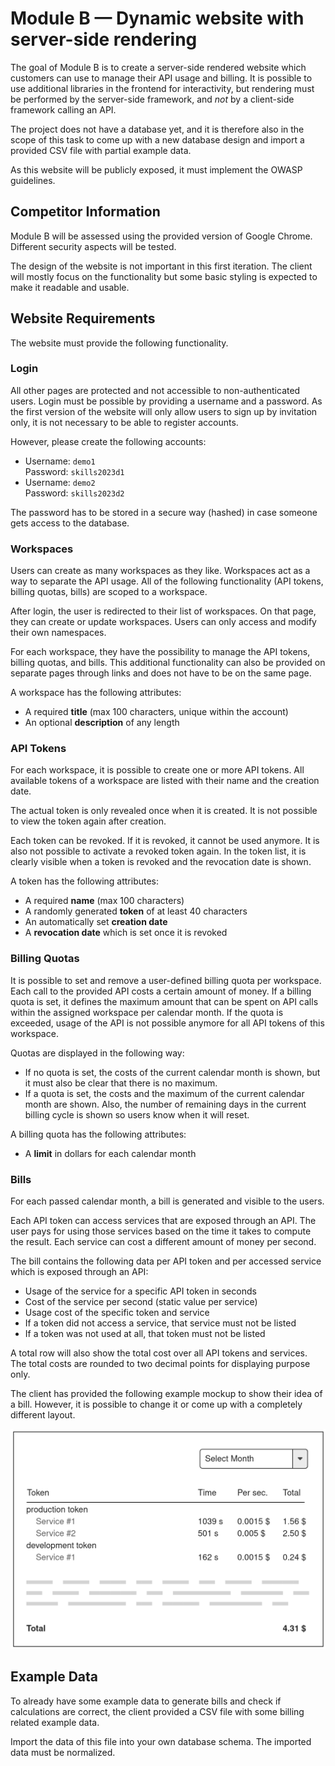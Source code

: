 # Module B — Dynamic website with server-side rendering

The goal of Module B is to create a server-side rendered website which customers can use to manage
their API usage and billing.
It is possible to use additional libraries in the frontend for interactivity, but rendering must be
performed by the server-side framework, and _not_ by a client-side framework calling an API.

The project does not have a database yet, and it is therefore also in the scope of this task
to come up with a new database design and import a provided CSV file with partial example data.

As this website will be publicly exposed, it must implement the OWASP guidelines.

## Competitor Information

Module B will be assessed using the provided version of Google Chrome.
Different security aspects will be tested.

The design of the website is not important in this first iteration.
The client will mostly focus on the functionality but some basic styling is expected to make
it readable and usable.

## Website Requirements

The website must provide the following functionality.

### Login

All other pages are protected and not accessible to non-authenticated users.
Login must be possible by providing a username and a password.
As the first version of the website will only allow users to sign up by invitation only, it is not necessary to be able to register accounts.

However, please create the following accounts:
- Username: `demo1`<br>Password: `skills2023d1`
- Username: `demo2`<br>Password: `skills2023d2`

The password has to be stored in a secure way (hashed) in case someone gets access to the database.

### Workspaces

Users can create as many workspaces as they like.
Workspaces act as a way to separate the API usage.
All of the following functionality (API tokens, billing quotas, bills) are scoped to a workspace.

After login, the user is redirected to their list of workspaces.
On that page, they can create or update workspaces.
Users can only access and modify their own namespaces.

For each workspace, they have the possibility to manage the API tokens, billing quotas, and bills. This additional functionality can also be provided on separate pages through links and does not have to be on the same page.

A workspace has the following attributes:
- A required **title** (max 100 characters, unique within the account)
- An optional **description** of any length

### API Tokens

For each workspace, it is possible to create one or more API tokens.
All available tokens of a workspace are listed with their name and the creation date.

The actual token is only revealed once when it is created. It is not possible to view the token again after creation.

Each token can be revoked. If it is revoked, it cannot be used anymore.
It is also not possible to activate a revoked token again.
In the token list, it is clearly visible when a token is revoked and the revocation date is shown.

A token has the following attributes:
- A required **name** (max 100 characters)
- A randomly generated **token** of at least 40 characters
- An automatically set **creation date**
- A **revocation date** which is set once it is revoked

### Billing Quotas

It is possible to set and remove a user-defined billing quota per workspace.
Each call to the provided API costs a certain amount of money.
If a billing quota is set, it defines the maximum amount that can be spent on API calls within the assigned workspace per calendar month.
If the quota is exceeded, usage of the API is not possible anymore for all API tokens of this workspace.

Quotas are displayed in the following way:
- If no quota is set, the costs of the current calendar month is shown, but it must also be clear that there is no maximum.
- If a quota is set, the costs and the maximum of the current calendar month are shown. Also, the number of remaining days in the current billing cycle is shown so users know when it will reset.

A billing quota has the following attributes:
- A **limit** in dollars for each calendar month

### Bills

For each passed calendar month, a bill is generated and visible to the users.

Each API token can access services that are exposed through an API.
The user pays for using those services based on the time it takes to compute the result.
Each service can cost a different amount of money per second.

The bill contains the following data per API token and per accessed service which is exposed through an API:
- Usage of the service for a specific API token in seconds
- Cost of the service per second (static value per service)
- Usage cost of the specific token and service
- If a token did not access a service, that service must not be listed
- If a token was not used at all, that token must not be listed

A total row will also show the total cost over all API tokens and services.
The total costs are rounded to two decimal points for displaying purpose only.

The client has provided the following example mockup to show their idea of a bill.
However, it is possible to change it or come up with a completely different layout.

![Bills Example](./assets/bills-example.png)

## Example Data

To already have some example data to generate bills and check if calculations are correct, the client provided a CSV file with some billing related example data.

Import the data of this file into your own database schema.
The imported data must be normalized.
